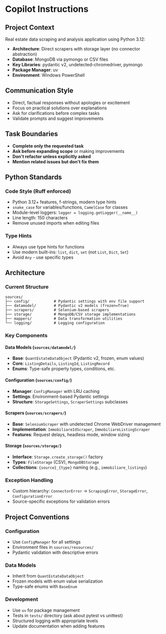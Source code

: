 # Copilot Instructions

## Project Context
Real estate data scraping and analysis application using Python 3.12:
- **Architecture**: Direct scrapers with storage layer (no connector abstraction)
- **Database**: MongoDB via pymongo or CSV files 
- **Key Libraries**: pydantic v2, undetected-chromedriver, pymongo
- **Package Manager**: uv
- **Environment**: Windows PowerShell

## Communication Style
- Direct, factual responses without apologies or excitement
- Focus on practical solutions over explanations
- Ask for clarifications before complex tasks
- Validate prompts and suggest improvements

## Task Boundaries
- **Complete only the requested task**
- **Ask before expanding scope** or making improvements
- **Don't refactor unless explicitly asked**
- **Mention related issues but don't fix them**

## Python Standards

### Code Style (Ruff enforced)
- Python 3.12+ features, f-strings, modern type hints
- `snake_case` for variables/functions, `CamelCase` for classes
- Module-level loggers: `logger = logging.getLogger(__name__)`
- Line length: 150 characters
- Remove unused imports when editing files

### Type Hints
- Always use type hints for functions
- Use modern built-ins: `list`, `dict`, `set` (not `List`, `Dict`, `Set`)
- Avoid `Any` - use specific types

## Architecture

### Current Structure
```
sources/
├── config/           # Pydantic settings with env file support
├── datamodel/        # Pydantic v2 models (frozen=True)
├── scrapers/         # Selenium-based scrapers
├── storage/          # MongoDB/CSV storage implementations
├── mappers/          # Data transformation utilities
└── logging/          # Logging configuration
```

### Key Components

#### Data Models (`sources/datamodel/`)
- **Base**: `QuantEstateDataObject` (Pydantic v2, frozen, enum values)
- **Core**: `ListingDetails`, `ListingId`, `ListingRecord`
- **Enums**: Type-safe property types, conditions, etc.

#### Configuration (`sources/config/`)
- **Manager**: `ConfigManager` with LRU caching
- **Settings**: Environment-based Pydantic settings
- **Structure**: `StorageSettings`, `ScraperSettings` subclasses

#### Scrapers (`sources/scrapers/`)
- **Base**: `SeleniumScraper` with undetected Chrome WebDriver management
- **Implementation**: `ImmobiliareIdScraper`, `ImmobiliareListingScraper`
- **Features**: Request delays, headless mode, window sizing

#### Storage (`sources/storage/`)
- **Interface**: `Storage.create_storage()` factory
- **Types**: `FileStorage` (CSV), `MongoDBStorage`
- **Collections**: `{source}_{type}` naming (e.g., `immobiliare_listings`)

### Exception Handling
- Custom hierarchy: `ConnectorError` → `ScrapingError`, `StorageError`, `ConfigurationError`
- Source-specific exceptions for validation errors

## Project Conventions

### Configuration
- Use `ConfigManager` for all settings
- Environment files in `sources/resources/`
- Pydantic validation with descriptive errors

### Data Models  
- Inherit from `QuantEstateDataObject`
- Frozen models with enum value serialization
- Type-safe enums with `BaseEnum`

### Development
- Use `uv` for package management
- Tests in `tests/` directory (ask about pytest vs unittest)
- Structured logging with appropriate levels
- Update documentation when adding features
